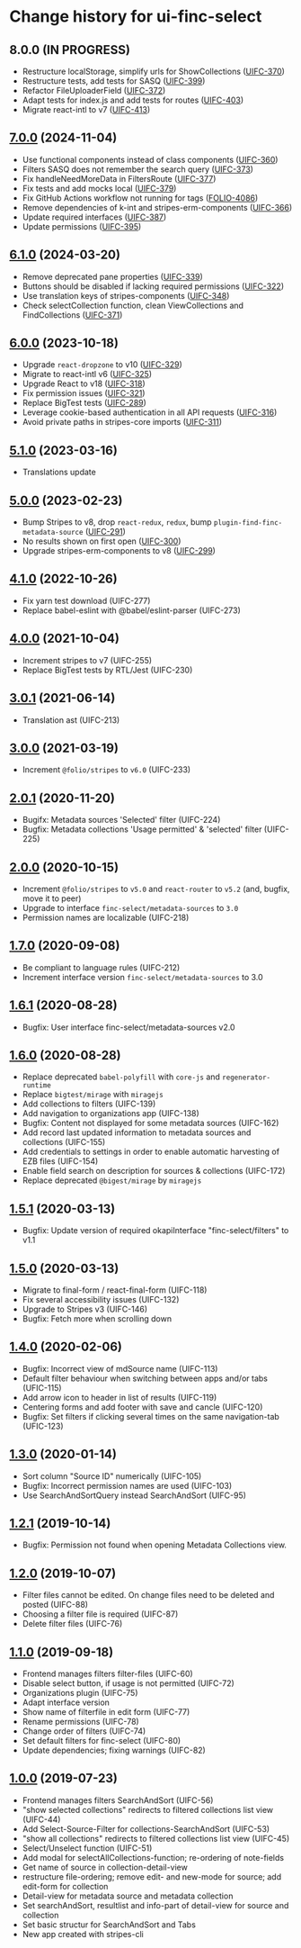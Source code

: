 # Change history for ui-finc-select

## 8.0.0 (IN PROGRESS)
* Restructure localStorage, simplify urls for ShowCollections ([UIFC-370](https://folio-org.atlassian.net/browse/UIFC-370))
* Restructure tests, add tests for SASQ ([UIFC-399](https://folio-org.atlassian.net/browse/UIFC-399))
* Refactor FileUploaderField ([UIFC-372](https://folio-org.atlassian.net/browse/UIFC-372))
* Adapt tests for index.js and add tests for routes ([UIFC-403](https://folio-org.atlassian.net/browse/UIFC-403))
* Migrate react-intl to v7 ([UIFC-413](https://folio-org.atlassian.net/browse/UIFC-413))

## [7.0.0](https://github.com/folio-org/ui-finc-select/tree/v7.0.0) (2024-11-04)
* Use functional components instead of class components ([UIFC-360](https://folio-org.atlassian.net/browse/UIFC-360))
* Filters SASQ does not remember the search query ([UIFC-373](https://folio-org.atlassian.net/browse/UIFC-373))
* Fix handleNeedMoreData in FiltersRoute ([UIFC-377](https://folio-org.atlassian.net/browse/UIFC-377))
* Fix tests and add mocks local ([UIFC-379](https://folio-org.atlassian.net/browse/UIFC-379))
* Fix GitHub Actions workflow not running for tags ([FOLIO-4086](https://folio-org.atlassian.net/browse/FOLIO-4086))
* Remove dependencies of k-int and stripes-erm-components ([UIFC-366](https://folio-org.atlassian.net/browse/UIFC-366))
* Update required interfaces ([UIFC-387](https://folio-org.atlassian.net/browse/UIFC-387))
* Update permissions ([UIFC-395](https://folio-org.atlassian.net/browse/UIFC-395))

## [6.1.0](https://github.com/folio-org/ui-finc-select/tree/v6.1.0) (2024-03-20)
* Remove deprecated pane properties ([UIFC-339](https://issues.folio.org/browse/UIFC-339))
* Buttons should be disabled if lacking required permissions ([UIFC-322](https://issues.folio.org/browse/UIFC-322))
* Use translation keys of stripes-components ([UIFC-348](https://folio-org.atlassian.net/browse/UIFC-348))
* Check selectCollection function, clean ViewCollections and FindCollections ([UIFC-371](https://folio-org.atlassian.net/browse/UIFC-371))

## [6.0.0](https://github.com/folio-org/ui-finc-select/tree/v6.0.0) (2023-10-18)
* Upgrade `react-dropzone` to v10 ([UIFC-329](https://issues.folio.org/browse/UIFC-329))
* Migrate to react-intl v6 ([UIFC-325](https://issues.folio.org/browse/UIFC-325))
* Upgrade React to v18 ([UIFC-318](https://issues.folio.org/browse/UIFC-318))
* Fix permission issues ([UIFC-321](https://issues.folio.org/browse/UIFC-321))
* Replace BigTest tests ([UIFC-289](https://issues.folio.org/browse/UIFC-289))
* Leverage cookie-based authentication in all API requests ([UIFC-316](https://issues.folio.org/browse/UIFC-316))
* Avoid private paths in stripes-core imports ([UIFC-311](https://issues.folio.org/browse/UIFC-311))

## [5.1.0](https://github.com/folio-org/ui-finc-select/tree/v5.1.0) (2023-03-16)
* Translations update

## [5.0.0](https://github.com/folio-org/ui-finc-select/tree/v5.0.0) (2023-02-23)
* Bump Stripes to v8, drop `react-redux`, `redux`, bump `plugin-find-finc-metadata-source` ([UIFC-291](https://issues.folio.org/browse/UIFC-291))
* No results shown on first open ([UIFC-300](https://issues.folio.org/browse/UIFC-300))
* Upgrade stripes-erm-components to v8 ([UIFC-299](https://issues.folio.org/browse/UIFC-299))

## [4.1.0](https://github.com/folio-org/ui-finc-select/tree/v4.1.0) (2022-10-26)
* Fix yarn test download (UIFC-277)
* Replace babel-eslint with @babel/eslint-parser (UIFC-273)

## [4.0.0](https://github.com/folio-org/ui-finc-select/tree/v4.0.0) (2021-10-04)
* Increment stripes to v7 (UIFC-255)
* Replace BigTest tests by RTL/Jest (UIFC-230)

## [3.0.1](https://github.com/folio-org/ui-finc-select/tree/v3.0.1) (2021-06-14)
* Translation ast (UIFC-213)

## [3.0.0](https://github.com/folio-org/ui-finc-select/tree/v3.0.0) (2021-03-19)
* Increment `@folio/stripes` to `v6.0` (UIFC-233)

## [2.0.1](https://github.com/folio-org/ui-finc-select/tree/v2.0.1) (2020-11-20)
* Bugifx: Metadata sources 'Selected' filter (UIFC-224)
* Bugfix: Metadata collections 'Usage permitted' & 'selected' filter (UIFC-225)

## [2.0.0](https://github.com/folio-org/ui-finc-select/tree/v2.0.0) (2020-10-15)
* Increment `@folio/stripes` to `v5.0` and `react-router` to `v5.2` (and, bugfix, move it to peer)
* Upgrade to interface `finc-select/metadata-sources` to `3.0`
* Permission names are localizable (UIFC-218)

## [1.7.0](https://github.com/folio-org/ui-finc-select/tree/v1.7.0) (2020-09-08)
* Be compliant to language rules (UIFC-212)
* Increment interface version `finc-select/metadata-sources` to 3.0

## [1.6.1](https://github.com/folio-org/ui-finc-select/tree/v1.6.1) (2020-08-28)
* Bugfix: User interface finc-select/metadata-sources v2.0

## [1.6.0](https://github.com/folio-org/ui-finc-select/tree/v1.6.0) (2020-08-28)
* Replace deprecated `babel-polyfill` with `core-js` and `regenerator-runtime`
* Replace `bigtest/mirage` with `miragejs`
* Add collections to filters (UIFC-139)
* Add navigation to organizations app (UIFC-138)
* Bugfix: Content not displayed for some metadata sources (UIFC-162)
* Add record last updated information to metadata sources and collections (UIFC-155)
* Add credentials to settings in order to enable automatic harvesting of EZB files (UIFC-154)
* Enable field search on description for sources & collections (UIFC-172)
* Replace deprecated `@bigest/mirage` by `miragejs`

## [1.5.1](https://github.com/folio-org/ui-finc-select/tree/v1.5.1) (2020-03-13)
* Bugfix: Update version of required okapiInterface "finc-select/filters" to v1.1

## [1.5.0](https://github.com/folio-org/ui-finc-select/tree/v1.5.0) (2020-03-13)
* Migrate to final-form / react-final-form (UIFC-118)
* Fix several accessibility issues (UIFC-132)
* Upgrade to Stripes v3 (UIFC-146)
* Bugfix: Fetch more when scrolling down

## [1.4.0](https://github.com/folio-org/ui-finc-select/tree/v1.4.0) (2020-02-06)
* Bugfix: Incorrect view of mdSource name (UIFC-113)
* Default filter behaviour when switching between apps and/or tabs (UFIC-115)
* Add arrow icon to header in list of results (UIFC-119)
* Centering forms and add footer with save and cancle (UIFC-120)
* Bugfix: Set filters if clicking several times on the same navigation-tab (UFIC-123)

## [1.3.0](https://github.com/folio-org/ui-finc-select/tree/v1.3.0) (2020-01-14)
* Sort column "Source ID" numerically (UIFC-105)
* Bugfix: Incorrect permission names are used (UIFC-103)
* Use SearchAndSortQuery instead SearchAndSort (UIFC-95)

## [1.2.1](https://github.com/folio-org/ui-finc-select/tree/v1.2.1) (2019-10-14)
* Bugfix: Permission not found when opening Metadata Collections view.

## [1.2.0](https://github.com/folio-org/ui-finc-select/tree/v1.2.0) (2019-10-07)
* Filter files cannot be edited. On change files need to be deleted and posted (UIFC-88)
* Choosing a filter file is required (UIFC-87)
* Delete filter files (UIFC-76)

## [1.1.0](https://github.com/folio-org/ui-finc-select/tree/v1.1.0) (2019-09-18)
* Frontend manages filters filter-files (UIFC-60)
* Disable select button, if usage is not permitted (UIFC-72)
* Organizations plugin (UIFC-75)
* Adapt interface version
* Show name of filterfile in edit form (UIFC-77)
* Rename permissions (UIFC-78)
* Change order of filters (UIFC-74)
* Set default filters for finc-select (UIFC-80)
* Update dependencies; fixing warnings (UIFC-82)

## [1.0.0](https://github.com/folio-org/ui-finc-select/tree/v1.0.0) (2019-07-23)
* Frontend manages filters SearchAndSort (UIFC-56)
* "show selected collections" redirects to filtered collections list view (UIFC-44)
* Add Select-Source-Filter for collections-SearchAndSort (UIFC-53)
* "show all collections" redirects to filtered collections list view (UIFC-45)
* Select/Unselect function (UIFC-51)
* Add modal for selectAllCollections-function; re-ordering of note-fields
* Get name of source in collection-detail-view
* restructure file-ordering; remove edit- and new-mode for source; add edit-form for collection
* Detail-view for metadata source and metadata collection
* Set searchAndSort, resultlist and info-part of detail-view for source and collection
* Set basic structur for SearchAndSort and Tabs
* New app created with stripes-cli
